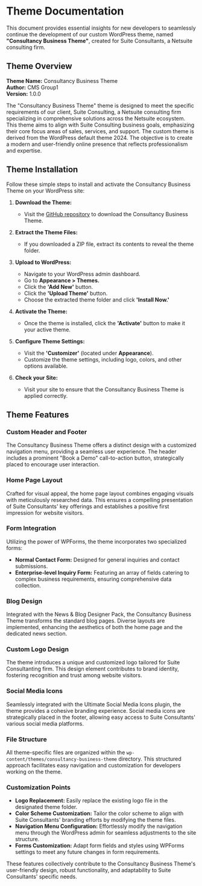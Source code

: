 # Theme Documentation

This document provides essential insights for new developers to seamlessly continue the development of our custom WordPress theme, named **"Consultancy Business Theme"**, created for Suite Consultants, a Netsuite consulting firm.


## Theme Overview

**Theme Name:** Consultancy Business Theme <br>
**Author:** CMS Group1 <br> 
**Version:** 1.0.0 <br>

The "Consultancy Business Theme" theme is designed to meet the specific requirements of our client, Suite Consulting, a Netsuite consulting firm specializing in comprehensive solutions across the Netsuite ecosystem. This theme aims to align with Suite Consulting business goals, emphasizing their core focus areas of sales, services, and support. The custom theme is derived from the WordPress default theme 2024. The objective is to create a modern and user-friendly online presence that reflects professionalism and expertise.

## Theme Installation

Follow these simple steps to install and activate the Consultancy Business Theme on your WordPress site:

1. **Download the Theme:**
   - Visit the [GitHub repository](https://github.com/CP3402Tri32023/CmsGroup1-/tree/main/wp-content/themes/consultancy-buriness-theme) to download the Consultancy Business Theme.

2. **Extract the Theme Files:**
   - If you downloaded a ZIP file, extract its contents to reveal the theme folder.

3. **Upload to WordPress:**
   - Navigate to your WordPress admin dashboard.
   - Go to **Appearance > Themes.**
   - Click the **'Add New'** button.
   - Click the **'Upload Theme'** button.
   - Choose the extracted theme folder and click **'Install Now.'**

4. **Activate the Theme:**
   - Once the theme is installed, click the **'Activate'** button to make it your active theme.

5. **Configure Theme Settings:**
   - Visit the **'Customizer'** (located under **Appearance**).
   - Customize the theme settings, including logo, colors, and other options available.

6. **Check your Site:**
   - Visit your site to ensure that the Consultancy Business Theme is applied correctly.

## Theme Features

### Custom Header and Footer

The Consultancy Business Theme offers a distinct design with a customized navigation menu, providing a seamless user experience. The header includes a prominent "Book a Demo" call-to-action button, strategically placed to encourage user interaction.

### Home Page Layout

Crafted for visual appeal, the home page layout combines engaging visuals with meticulously researched data. This ensures a compelling presentation of Suite Consultants' key offerings and establishes a positive first impression for website visitors.

### Form Integration

Utilizing the power of WPForms, the theme incorporates two specialized forms:
- **Normal Contact Form:** Designed for general inquiries and contact submissions.
- **Enterprise-level Inquiry Form:** Featuring an array of fields catering to complex business requirements, ensuring comprehensive data collection.

### Blog Design

Integrated with the News & Blog Designer Pack, the Consultancy Business Theme transforms the standard blog pages. Diverse layouts are implemented, enhancing the aesthetics of both the home page and the dedicated news section.

### Custom Logo Design

The theme introduces a unique and customized logo tailored for Suite Consultanting firm. This design element contributes to brand identity, fostering recognition and trust among website visitors.

### Social Media Icons

Seamlessly integrated with the Ultimate Social Media Icons plugin, the theme provides a cohesive branding experience. Social media icons are strategically placed in the footer, allowing easy access to Suite Consultants' various social media platforms.

### File Structure

All theme-specific files are organized within the `wp-content/themes/consultancy-business-theme` directory. This structured approach facilitates easy navigation and customization for developers working on the theme.

### Customization Points

- **Logo Replacement:** Easily replace the existing logo file in the designated theme folder.
- **Color Scheme Customization:** Tailor the color scheme to align with Suite Consultants' branding efforts by modifying the theme files.
- **Navigation Menu Configuration:** Effortlessly modify the navigation menu through the WordPress admin for seamless adjustments to the site structure.
- **Forms Customization:** Adapt form fields and styles using WPForms settings to meet any future changes in form requirements.

These features collectively contribute to the Consultancy Business Theme's user-friendly design, robust functionality, and adaptability to Suite Consultants' specific needs.








